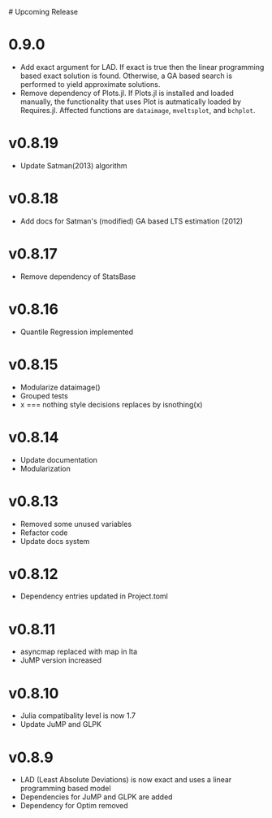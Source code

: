 # Upcoming Release 


# 0.9.0
- Add exact argument for LAD. If exact is true then the linear programming based exact solution is found. Otherwise, a GA based search is performed to yield approximate solutions. 
- Remove dependency of Plots.jl. If Plots.jl is installed and loaded manually, the functionality that uses Plot is autmatically loaded by Requires.jl. Affected functions are `dataimage`, `mveltsplot`, and `bchplot`.


# v0.8.19
- Update Satman(2013) algorithm


# v0.8.18 
- Add docs for Satman's (modified) GA based LTS estimation (2012)



# v0.8.17
- Remove dependency of StatsBase


# v0.8.16
- Quantile Regression implemented


# v0.8.15 
- Modularize dataimage()
- Grouped tests
- x === nothing style decisions replaces by isnothing(x)
  

# v0.8.14
- Update documentation
- Modularization  


# v0.8.13
- Removed some unused variables 
- Refactor code
- Update docs system
  
# v0.8.12
- Dependency entries updated in Project.toml
  
# v0.8.11
- asyncmap replaced with map in lta
- JuMP version increased
  
# v0.8.10
- Julia compatibality level is now 1.7
- Update JuMP and GLPK

# v0.8.9

- LAD (Least Absolute Deviations) is now exact and uses a linear programming based model
- Dependencies for JuMP and GLPK are added 
- Dependency for Optim removed

